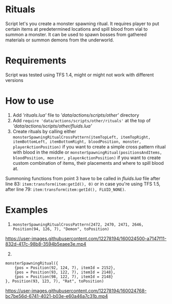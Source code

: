 # Rituals
Script let's you create a monster spawning ritual. It requires player to put certain items at predetermined locations and spill blood from vial to summon a monster. It can be used to spawn bosses from gathered materials or summon demons from the underworld.

# Requirements
Script was tested using TFS 1.4, might or might not work with different versions

# How to use
1. Add *'rituals.lua'* file to *'data/actions/scripts/other'* directory
2. Add `require 'data/actions/scripts/other/rituals'` at the top of *'data/actions/scripts/other/fluids.lua'*
3. Create rituals by calling either `monsterSpawningRitualCrossPattern(itemTopLeft, itemTopRight, itemBottomLeft, itemBottomRight, bloodPosition, monster, playerActionPosition)` if you want to create a simple cross pattern ritual with blood in the middle or `monsterSpawningRitual(positionsAndItems, bloodPosition, monster, playerActionPosition)` if you want to create custom combination of items, their placements and where to spill blood at.

Summoning functions from point 3 have to be called in *fluids.lua* file after line 83: `item:transform(item:getId(), 0)` or in case you're using TFS 1.5, after line 79: `item:transform(item:getId(), FLUID_NONE)`. 

# Examples
1. `monsterSpawningRitualCrossPattern(2472, 2470, 2471, 2646, Position(94, 126, 7), "Demon", toPosition)`

https://user-images.githubusercontent.com/12278194/160024500-a7147f11-832d-417c-98b8-3594b5eaee3e.mp4

2. 
```
monsterSpawningRitual({ 
	{pos = Position(92, 124, 7), itemId = 2152},
	{pos = Position(93, 122, 7), itemId = 2148},
	{pos = Position(98, 122, 7), itemId = 2148}
}, Position(93, 123, 7), "Rat", toPosition)
 ```

https://user-images.githubusercontent.com/12278194/160024768-bc7be56d-6741-4021-b03e-e60a46a7c31b.mp4
